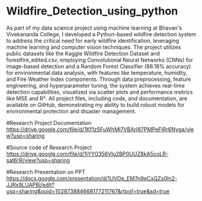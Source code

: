 # Wildfire_Detection_using_python

As part of my data science project using machine learning at Bhavan's Vivekananda College, I developed a Python-based wildfire detection system to address the critical need for early wildfire identification, leveraging machine learning and computer vision techniques. The project utilizes public datasets like the Kaggle Wildfire Detection Dataset and forestfire_edited.csv, employing Convolutional Neural Networks (CNNs) for image-based detection and a Random Forest Classifier (88.18% accuracy) for environmental data analysis, with features like temperature, humidity, and Fire Weather Index components. Through data preprocessing, feature engineering, and hyperparameter tuning, the system achieves real-time detection capabilities, visualized via scatter plots and performance metrics like MSE and R². All project files, including code, and documentation, are available on GitHub, demonstrating my ability to build robust models for environmental protection and disaster management.

#Research Project Documentation
https://drive.google.com/file/d/1Kf1z5FuWhMl7VBArl87PMPeFiRr6Nyga/view?usp=sharing

#Source code of Research Project
https://drive.google.com/file/d/1jYY0356Vlu2BP0UUZ8kA5coLR-sat6rR/view?usp=sharing

#Research Presentation on PPT
https://docs.google.com/presentation/d/1UVOe_EM7n9eCxQZs0ln2-JJRx9LUAPBj/edit?usp=sharing&ouid=102873884668177211767&rtpof=true&sd=true
